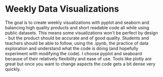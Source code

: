 # Weekly Data Visualizations

The goal is to create weekly visualizations with pyplot and seaborn and balancing high quality products and short readable code all while using public datasets. This means some visualizations won't be perfect by design - but the product should be accurate and of good quality. Students and teachers should be able to follow, using the .ipynb, the practice of data exploration and understand what the code is doing (and hopefully experiment with modifying the code). I choose pyplot and seaboard because of their relatively flexibility and ease of use. Tools like plotly are great but once you want to change aspects the code gets a bit dense very quickly.  
